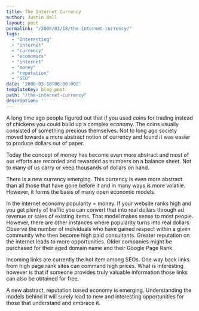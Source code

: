 ```yaml
---
title: The Internet Currency
author: Justin Ball
layout: post
permalink: "/2008/03/18/the-internet-currency/"
tags:
  - "Interesting"
  - "internet"
  - "currency"
  - "economics"
  - "internet"
  - "money"
  - "reputation"
  - "SEO"
date: '2008-03-18T06:00:00Z'
templateKey: blog-post
path: "/the-internet-currency"
description: ''
---
```


A long time ago people figured out that if you used coins for trading instead of chickens you could build up a complex economy. The coins usually consisted of something precious themselves. Not to long ago society moved towards a more abstract notion of currency and found it was easier to produce dollars out of paper. 

Today the concept of money has become even more abstract and most of our efforts are recorded and rewarded as numbers on a balance sheet. Not to many of us carry or keep thousands of dollars on hand.

There is a new currency emerging. This currency is even more abstract than all those that have gone before it and in many ways is more volatile. However, it forms the basis of many open economic models.

In the internet economy popularity = money. If your website ranks high and you get plenty of traffic you can convert that into real dollars through ad revenue or sales of existing items. That model makes sense to most people. However, there are other instances where popularity turns into real dollars. Observe the number of individuals who have gained respect within a given community who then become high paid consultants. Greater reputation on the internet leads to more opportunities. Older companies might be purchased for their aged domain name and their Google Page Rank. 

Incoming links are currently the hot item among SEOs. One way back links from high page rank sites can command high prices. What is interesting however is that if someone provides truly valuable information those links can also be obtained for free.

A new abstract, reputation based economy is emerging. Understanding the models behind it will surely lead to new and interesting opportunities for those that understand and embrace it.
